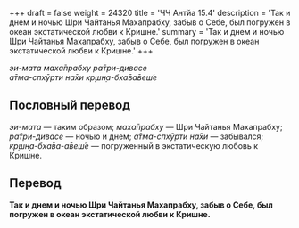 +++
draft = false
weight = 24320
title = 'ЧЧ Антйа 15.4'
description = 'Так и днем и ночью Шри Чайтанья Махапрабху, забыв о Себе, был погружен в океан экстатической любви к Кришне.'
summary = 'Так и днем и ночью Шри Чайтанья Махапрабху, забыв о Себе, был погружен в океан экстатической любви к Кришне.'
+++

_эи-мата маха̄прабху ра̄три-дивасе  
а̄тма-спхӯрти на̄хи кр̣шн̣а-бха̄ва̄веш́е_

## Пословный перевод

_эи_\-_мата_ — таким образом; _маха̄прабху_ — Шри Чайтанья Махапрабху; _ра̄три_\-_дивасе_ — ночью и днем; _а̄тма_\-_спхӯрти_ _на̄хи_ — забывался; _кр̣шн̣а_\-_бха̄ва_\-_а̄веш́е_ — погруженный в экстатическую любовь к Кришне.

## Перевод

**Так и днем и ночью Шри Чайтанья Махапрабху, забыв о Себе, был погружен в океан экстатической любви к Кришне.**
